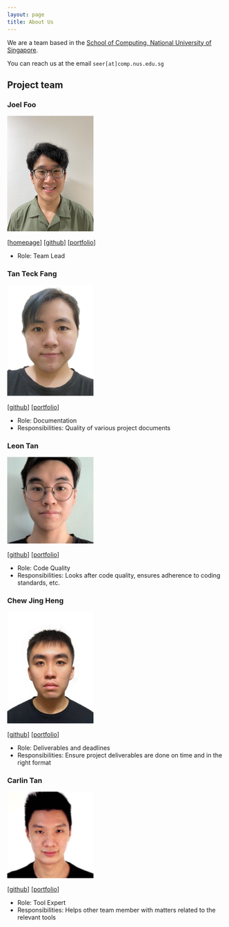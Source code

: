 ```yaml
---
layout: page
title: About Us
---
```


We are a team based in the [School of Computing, National University of Singapore](http://www.comp.nus.edu.sg).

You can reach us at the email `seer[at]comp.nus.edu.sg`

## Project team

### Joel Foo

<img src="images/joel-foo.png" width="200px">

[[homepage](http://www.comp.nus.edu.sg/~damithch)]
[[github](https://github.com/joel-foo)]
[[portfolio](team/joel-foo.md)]

* Role: Team Lead

### Tan Teck Fang

<img src="images/tanteckfang.png" width="200px">

[[github](http://github.com/tanteckfang)]
[[portfolio](team/tanteckfang.md)]

* Role: Documentation
* Responsibilities: Quality of various project documents

### Leon Tan

<img src="images/leontan2.png" width="200px">

[[github](http://github.com/leontan2)] [[portfolio](team/leontan2.md)]

* Role: Code Quality
* Responsibilities: Looks after code quality, ensures adherence to coding standards, etc.

### Chew Jing Heng

<img src="images/chewjh1234.png" width="200px">

[[github](http://github.com/chewjh1234)]
[[portfolio](team/chewjh1234.md)]

* Role: Deliverables and deadlines
* Responsibilities: Ensure project deliverables are done on time and in the right format

### Carlin Tan

<img src="images/carlintyj.png" width="200px">

[[github](http://github.com/carlintyj)]
[[portfolio](team/carlintyj.md)]

* Role: Tool Expert
* Responsibilities: Helps other team member with matters related to the relevant tools
